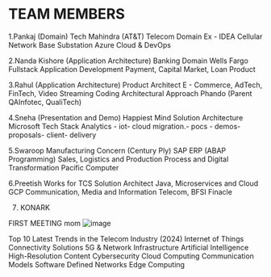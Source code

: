 # TEAM MEMBERS 
1.Pankaj (Domain)
        Tech Mahindra (AT&T)
	Telecom Domain
	Ex - IDEA Cellular
	Network 
	Base Substation
	Azure Cloud & DevOps

2.Nanda Kishore (Application Architecture)
	Banking Domain
	Wells Fargo
	Fullstack Application Development
	Payment, Capital Market, Loan Product

3.Rahul (Application Architecture)
	Product Architect
	E - Commerce, AdTech, FinTech, Video Streaming
	Coding 
	Architectural Approach
	Phando (Parent QAInfotec, QualiTech)

4.Sneha (Presentation and Demo)
	Happiest Mind
	Solution Architecture
        Microsoft Tech Stack 
        Analytics - iot- cloud migration.- pocs - demos- proposals- client- delivery 

5.Swaroop 
	Manufacturing Concern (Century Ply)
	SAP ERP (ABAP Programming)
	Sales, Logistics and Production
	Process and Digital Transformation
	Pacific Computer

6.Preetish
	Works for TCS
	Solution Architect 
	Java, Microservices and Cloud 
	GCP
	Communication, Media and Information
	Telecom, BFSI 
	Finacle
 
 7. KONARK




FIRST MEETING mom
![image](https://github.com/user-attachments/assets/c2e2993a-b9c6-4143-be40-88fba76f4664)

Top 10 Latest Trends in the Telecom Industry (2024)
Internet of Things
Connectivity Solutions
5G & Network Infrastructure
Artificial Intelligence
High-Resolution Content
Cybersecurity
Cloud Computing
Communication Models
Software Defined Networks
Edge Computing
